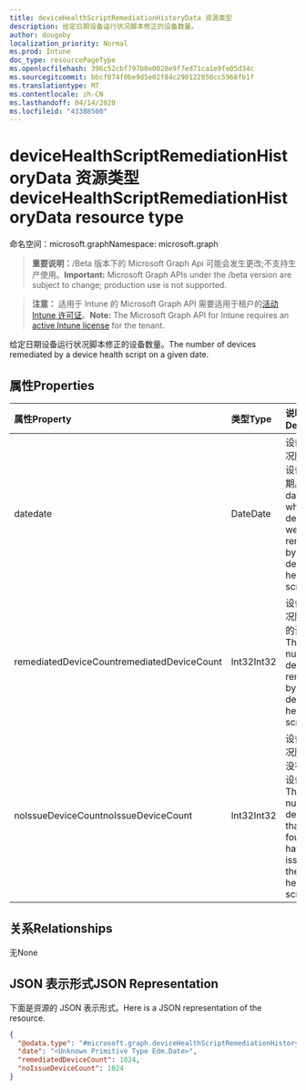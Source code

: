 ```yaml
---
title: deviceHealthScriptRemediationHistoryData 资源类型
description: 给定日期设备运行状况脚本修正的设备数量。
author: dougeby
localization_priority: Normal
ms.prod: Intune
doc_type: resourcePageType
ms.openlocfilehash: 396c52cbf797b0e0028e9f7ed71ca1e9fe05d34c
ms.sourcegitcommit: bbcf074f0be9d5e02f84c290122850cc5968fb1f
ms.translationtype: MT
ms.contentlocale: zh-CN
ms.lasthandoff: 04/14/2020
ms.locfileid: "43388500"
---
```

# <a name="devicehealthscriptremediationhistorydata-resource-type"></a><span data-ttu-id="d2869-103">deviceHealthScriptRemediationHistoryData 资源类型</span><span class="sxs-lookup"><span data-stu-id="d2869-103">deviceHealthScriptRemediationHistoryData resource type</span></span>

<span data-ttu-id="d2869-104">命名空间：microsoft.graph</span><span class="sxs-lookup"><span data-stu-id="d2869-104">Namespace: microsoft.graph</span></span>

> <span data-ttu-id="d2869-105">**重要说明：**/Beta 版本下的 Microsoft Graph Api 可能会发生更改;不支持生产使用。</span><span class="sxs-lookup"><span data-stu-id="d2869-105">**Important:** Microsoft Graph APIs under the /beta version are subject to change; production use is not supported.</span></span>

> <span data-ttu-id="d2869-106">**注意：** 适用于 Intune 的 Microsoft Graph API 需要适用于租户的[活动 Intune 许可证](https://go.microsoft.com/fwlink/?linkid=839381)。</span><span class="sxs-lookup"><span data-stu-id="d2869-106">**Note:** The Microsoft Graph API for Intune requires an [active Intune license](https://go.microsoft.com/fwlink/?linkid=839381) for the tenant.</span></span>

<span data-ttu-id="d2869-107">给定日期设备运行状况脚本修正的设备数量。</span><span class="sxs-lookup"><span data-stu-id="d2869-107">The number of devices remediated by a device health script on a given date.</span></span>

## <a name="properties"></a><span data-ttu-id="d2869-108">属性</span><span class="sxs-lookup"><span data-stu-id="d2869-108">Properties</span></span>
|<span data-ttu-id="d2869-109">属性</span><span class="sxs-lookup"><span data-stu-id="d2869-109">Property</span></span>|<span data-ttu-id="d2869-110">类型</span><span class="sxs-lookup"><span data-stu-id="d2869-110">Type</span></span>|<span data-ttu-id="d2869-111">说明</span><span class="sxs-lookup"><span data-stu-id="d2869-111">Description</span></span>|
|:---|:---|:---|
|<span data-ttu-id="d2869-112">date</span><span class="sxs-lookup"><span data-stu-id="d2869-112">date</span></span>|<span data-ttu-id="d2869-113">Date</span><span class="sxs-lookup"><span data-stu-id="d2869-113">Date</span></span>|<span data-ttu-id="d2869-114">设备运行状况脚本修正设备的日期。</span><span class="sxs-lookup"><span data-stu-id="d2869-114">The date on which devices were remediated by the device health script.</span></span>|
|<span data-ttu-id="d2869-115">remediatedDeviceCount</span><span class="sxs-lookup"><span data-stu-id="d2869-115">remediatedDeviceCount</span></span>|<span data-ttu-id="d2869-116">Int32</span><span class="sxs-lookup"><span data-stu-id="d2869-116">Int32</span></span>|<span data-ttu-id="d2869-117">设备运行状况脚本修正的设备数。</span><span class="sxs-lookup"><span data-stu-id="d2869-117">The number of devices remediated by the device health script.</span></span>|
|<span data-ttu-id="d2869-118">noIssueDeviceCount</span><span class="sxs-lookup"><span data-stu-id="d2869-118">noIssueDeviceCount</span></span>|<span data-ttu-id="d2869-119">Int32</span><span class="sxs-lookup"><span data-stu-id="d2869-119">Int32</span></span>|<span data-ttu-id="d2869-120">设备运行状况脚本发现没有问题的设备数量。</span><span class="sxs-lookup"><span data-stu-id="d2869-120">The number of devices that were found to have no issue by the device health script.</span></span>|

## <a name="relationships"></a><span data-ttu-id="d2869-121">关系</span><span class="sxs-lookup"><span data-stu-id="d2869-121">Relationships</span></span>
<span data-ttu-id="d2869-122">无</span><span class="sxs-lookup"><span data-stu-id="d2869-122">None</span></span>

## <a name="json-representation"></a><span data-ttu-id="d2869-123">JSON 表示形式</span><span class="sxs-lookup"><span data-stu-id="d2869-123">JSON Representation</span></span>
<span data-ttu-id="d2869-124">下面是资源的 JSON 表示形式。</span><span class="sxs-lookup"><span data-stu-id="d2869-124">Here is a JSON representation of the resource.</span></span>
<!-- {
  "blockType": "resource",
  "@odata.type": "microsoft.graph.deviceHealthScriptRemediationHistoryData"
}
-->
``` json
{
  "@odata.type": "#microsoft.graph.deviceHealthScriptRemediationHistoryData",
  "date": "<Unknown Primitive Type Edm.Date>",
  "remediatedDeviceCount": 1024,
  "noIssueDeviceCount": 1024
}
```



